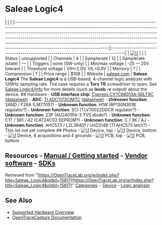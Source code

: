 # Saleae Logic4

| | | |:-----------------------------------------------------------------------------------------------------------------------------------------------------------------------------------------------------------------------------------------------------------------------------------------------------------------------------------------------------------------------------------------------------------------------------------------------------:|:------------------------------------------------------------------------------------:| | [![\1](../../assets/hardware/general/\2)](./File:Saleae_Logic4_case_bottom.jpg.html) | | | Status | unsupported | | Channels | 4 | | Samplerate | 12 | | Samplerate (state) | — | | Triggers | none (SW-only) | | Min/max voltage | -25 — 25V tolerant | | Threshold voltage | VIH=2.0V, VIL=0.8V | | Memory | ? | | Compression | ? | | Price range | \$108 | | Website | [saleae.com](http://www.saleae.com/) | **Saleae Logic4** The **Saleae Logic4** is a USB-based, 4-channel logic analyzer with 12MHz sampling rate. The case requires a **Torx T6** screwdriver to open. See [Saleae Logic4/Info](Saleae_Logic4/Info.html "Saleae Logic4/Info") for more details (such as **lsusb -v** output) about the device. ## Hardware \- **USB interface chip**: [Cypress CY7C66013A-56LTXC](http://www.cypress.com/?mpn=CY7C68013A-56LTXC) ([datasheet](http://www.cypress.com/?docID=45142)) \- **ADC**: [TI ADC1173CIMTC](https://www.ti.com/product/ADC1173) ([datasheet](https://www.ti.com/lit/ds/snas025f/snas025f.pdf?ts=1605060581469)) \- **Unknown function**: 3AND / F26A (LM7705?) \- **Unknown function**: H1W (RP130N301B regulator?) \- **Unknown function**: SCI (TLV70022DDCR regulator?) \- **Unknown function**: 23P (AU2401P4-3 TVS diode?) \- **Unknown function**: C1T / S61 / 42 (CAT24C02 EEPROM?) \- **Unknown function**: C / 3K / AJ \- **Unknown function**: AHC573 / L2L3R401 / UnD314B (TI AHC573 latch?) \- This list not yet complete ## Photos \- 
[![\1](../../assets/hardware/general/\2)](./File:Saleae_Logic4_case_top.jpg.html)
Device, top
\- 
[![\1](../../assets/hardware/general/\2)](./File:Saleae_Logic4_case_bottom.jpg.html)
Device, bottom
\- 
[![\1](../../assets/hardware/general/\2)](./File:Saleae_Logic4_case_rear.jpg.html)
Device, 4 acquisitions and 4 grounds
\- 
[![\1](../../assets/hardware/general/\2)](./File:Saleae_Logic4_board_top.jpg.html)
PCB, top
\- 
[![\1](../../assets/hardware/general/\2)](./File:Saleae_Logic4_board_bottom.jpg.html)
PCB, bottom
## Resources \- [Manual / Getting started](https://support.saleae.com/getting-started) \- [Vendor software](http://www.saleae.com/downloads) \- [SDKs](https://support.saleae.com/saleae-api-and-sdk)
Retrieved from "[https://OpenTraceLab.org/w/index.php?title=Saleae_Logic4&oldid=15817](https://OpenTraceLab.org/w/index.php?title=Saleae_Logic4&oldid=15817)" 
[Categories](specialcategories-specialcategories.md): \- [Device](./Category:Device.html "Category:Device") \- [Logic analyzer](./Category:Logic_analyzer.html "Category:Logic analyzer")

## See Also
- [Supported Hardware Overview](../supported-hardware.md)
- [OpenTraceCapture Documentation](../../opentracecapture/overview.md)
